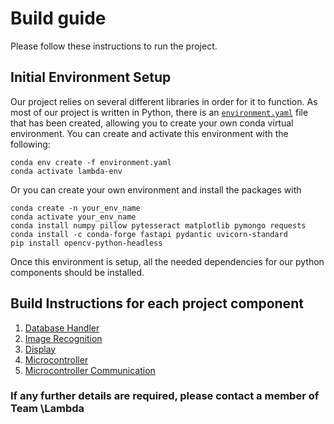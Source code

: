 # Build guide
Please follow these instructions to run the project.

## Initial Environment Setup
Our project relies on several different libraries in order for it to function. As most of our project is written in Python, there is an [`environment.yaml`](https://github.com/lucashicks1/lambda-deco3801/blob/main/environment.yaml) file that has been created, allowing you to create your own conda virtual environment. You can create and activate this environment with the following:

```
conda env create -f environment.yaml
conda activate lambda-env
```
Or you can create your own environment and install the packages with

```
conda create -n your_env_name
conda activate your_env_name
conda install numpy pillow pytesseract matplotlib pymongo requests
conda install -c conda-forge fastapi pydantic uvicorn-standard
pip install opencv-python-headless
```

Once this environment is setup, all the needed dependencies for our python components should be installed.

## Build Instructions for each project component
1. [Database Handler](../build/db-handler/README.md)
2. [Image Recognition](../build/vision/README.md)
3. [Display](../build/ui-display/frontend-app/README.md)
4. [Microcontroller](../build/microcontroller/README.md)
5. [Microcontroller Communication](../build/figurines/README.md)

### If any further details are required, please contact a member of Team \Lambda
